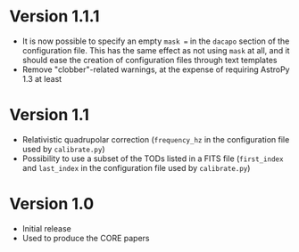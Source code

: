 # Version 1.1.1

- It is now possible to specify an empty `mask =` in the `dacapo`
  section of the configuration file. This has the same effect as
  not using `mask` at all, and it should ease the creation of
  configuration files through text templates
- Remove "clobber"-related warnings, at the expense of requiring AstroPy 1.3 at
  least

# Version 1.1

- Relativistic quadrupolar correction (`frequency_hz` in the configuration file
  used by `calibrate.py`)
- Possibility to use a subset of the TODs listed in a FITS file (`first_index`
  and `last_index` in the configuration file used by `calibrate.py`)

# Version 1.0

- Initial release
- Used to produce the CORE papers
